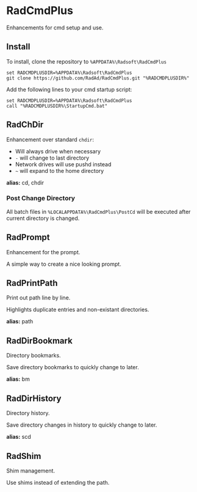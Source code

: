 # RadCmdPlus
Enhancements for cmd setup and use.

## Install

To install, clone the repository to `%APPDATA%\Radsoft\RadCmdPlus`
```
set RADCMDPLUSDIR=%APPDATA%\Radsoft\RadCmdPlus
git clone https://github.com/RadAd/RadCmdPlus.git "%RADCMDPLUSDIR%"
```

Add the following lines to your cmd startup script:
```
set RADCMDPLUSDIR=%APPDATA%\Radsoft\RadCmdPlus
call "%RADCMDPLUSDIR%\StartupCmd.bat"
```

## RadChDir
Enhancement over standard `chdir`:
- Will always drive when necessary
- `-` will change to last directory
- Network drives will use pushd instead
- `~` will expand to the home directory

**alias:** cd, chdir

### Post Change Directory
All batch files in `%LOCALAPPDATA%\RadCmdPlus\PostCd` will be executed after current directory is changed.

## RadPrompt
Enhancement for the prompt.

A simple way to create a nice looking prompt.

## RadPrintPath
Print out path line by line.

Highlights duplicate entries and non-existant directories.

**alias:** path

## RadDirBookmark
Directory bookmarks.

Save directory bookmarks to quickly change to later.

**alias:** bm

## RadDirHistory
Directory history.

Save directory changes in history to quickly change to later.

**alias:** scd

## RadShim
Shim management.

Use shims instead of extending the path.

